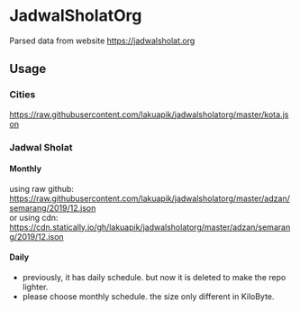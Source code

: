# JadwalSholatOrg

Parsed data from website https://jadwalsholat.org

## Usage

### Cities

https://raw.githubusercontent.com/lakuapik/jadwalsholatorg/master/kota.json

### Jadwal Sholat

#### Monthly
using raw github: https://raw.githubusercontent.com/lakuapik/jadwalsholatorg/master/adzan/semarang/2019/12.json  
or using cdn: https://cdn.statically.io/gh/lakuapik/jadwalsholatorg/master/adzan/semarang/2019/12.json

#### Daily
* previously, it has daily schedule. but now it is deleted to make the repo lighter.
* please choose monthly schedule. the size only different in KiloByte.

